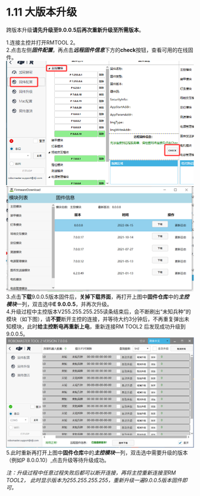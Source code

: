 # 1.11 大版本升级

跨版本升级**请先升级至9.0.0.5后再次重新升级至所需版本**。

1.连接主控并打开RMTOOL 2。<br>
2.点击左侧***固件配置***，再点击***远程固件信息***下方的**check**按钮，查看可用的在线固件。<br>
![](A15.png)  
![](A16.png)  
3.点击**下载**9.0.0.5版本固件后，**关掉下载界面**，再打开上图中**固件仓库**中的***主控模块***一列，双击选中**E 9.0.0.5**，并再次升级。<br>
4.升级过程中主控版本V255.255.255.255读条结束后，会不断刷出“未知兵种”的模块（如下图），请**不要**断开主控的连接，并等待大约3分钟后，不再重复弹出未知模块，此时**给主控断电再重新上电**，重新连接RM TOOL2 后发现成功升级到9.0.0.5。
![](A17.png)  
5.此时重新再打开上图中**固件仓库**中的***主控模块***一列，双击选中需要升级的版本（例如P 8.0.0.10）,点击升级等待升级成功。  

*注：升级过程中任意过程失败后都可以断开连接，再将主控重新连接至RM TOOL2， 此时显示版本为255.255.255.255，重新升级一遍9.0.0.5版本固件即可。*
